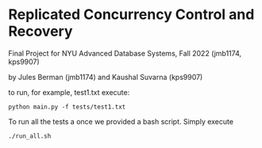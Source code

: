 # Replicated Concurrency Control and Recovery
Final Project for NYU Advanced Database Systems, Fall 2022 (jmb1174, kps9907)

by Jules Berman (jmb1174) and Kaushal Suvarna (kps9907)

to run, for example, test1.txt execute:

```
python main.py -f tests/test1.txt
```

To run all the tests a once we provided a bash script. Simply execute

```
./run_all.sh
```
